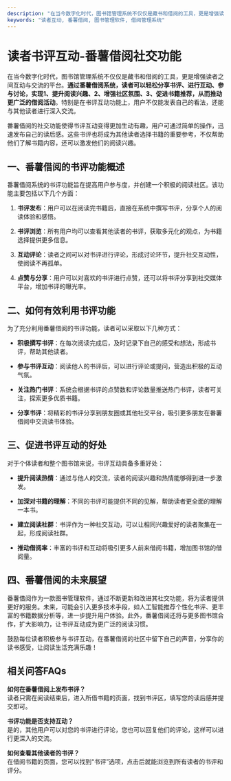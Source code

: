 ```yaml
---
description: "在当今数字化时代，图书馆管理系统不仅仅是藏书和借阅的工具，更是增强读者之间互动与交流的平台。**通过番薯借阅系统，读者可以轻松分享书评、进行互动、参与讨论，实现1、提升阅读兴趣、2、增强社区氛围、3、促进书籍推荐，从而推动更广泛的借阅活动**。特别是在书评互动功能上，用户不仅能发表自己的看法，还能与其他读者进行深入交流。"
keywords: "读者互动, 番薯借阅, 图书管理软件, 借阅管理系统"
---
```

# 读者书评互动-番薯借阅社交功能

在当今数字化时代，图书馆管理系统不仅仅是藏书和借阅的工具，更是增强读者之间互动与交流的平台。**通过番薯借阅系统，读者可以轻松分享书评、进行互动、参与讨论，实现1、提升阅读兴趣、2、增强社区氛围、3、促进书籍推荐，从而推动更广泛的借阅活动**。特别是在书评互动功能上，用户不仅能发表自己的看法，还能与其他读者进行深入交流。

番薯借阅的社交功能使得书评互动变得更加生动有趣，用户可通过简单的操作，迅速发布自己的读后感。这些书评也将成为其他读者选择书籍的重要参考，不仅帮助他们了解书籍内容，还可以激发他们的阅读兴趣。

## **一、番薯借阅的书评功能概述**

番薯借阅系统的书评功能旨在提高用户参与度，并创建一个积极的阅读社区。该功能主要包括以下几个方面：

1. **书评发布**：用户可以在阅读完书籍后，直接在系统中撰写书评，分享个人的阅读体验和感悟。
   
2. **书评浏览**：所有用户均可以查看其他读者的书评，获取多元化的观点，为书籍选择提供更多信息。

3. **互动评论**：读者之间可以对书评进行评论，形成讨论环节，提升社交互动性，使阅读不再孤单。

4. **点赞与分享**：用户可以对喜欢的书评进行点赞，还可以将书评分享到社交媒体平台，增加书评的曝光率。

## **二、如何有效利用书评功能**

为了充分利用番薯借阅的书评功能，读者可以采取以下几种方式：

- **积极撰写书评**：在每次阅读完成后，及时记录下自己的感受和想法，形成书评，帮助其他读者。

- **参与书评互动**：阅读他人的书评后，可以进行评论或提问，营造出积极的互动气氛。

- **关注热门书评**：系统会根据书评的点赞数和评论数量推送热门书评，读者可关注，探索更多优质书籍。

- **分享书评**：将精彩的书评分享到朋友圈或其他社交平台，吸引更多朋友在番薯借阅中交流读书体验。

## **三、促进书评互动的好处**

对于个体读者和整个图书馆来说，书评互动具备多重好处：

- **提升阅读热情**：通过与他人的交流，读者的阅读兴趣和热情能够得到进一步激发。

- **加深对书籍的理解**：不同的书评可能提供不同的见解，帮助读者更全面的理解一本书。

- **建立阅读社群**：书评作为一种社交互动，可以让相同兴趣爱好的读者聚集在一起，形成阅读社群。

- **推动借阅率**：丰富的书评和互动将吸引更多人前来借阅书籍，增加图书馆的借阅量。

## **四、番薯借阅的未来展望**

番薯借阅作为一款图书管理软件，通过不断更新和改进其社交功能，将为读者提供更好的服务。未来，可能会引入更多技术手段，如人工智能推荐个性化书评、更丰富的书籍数据分析等，进一步提升用户体验。此外，番薯借阅还将与更多图书馆合作，扩大影响力，让书评互动成为更广泛的阅读习惯。

鼓励每位读者积极参与书评互动，在番薯借阅的社区中留下自己的声音，分享你的读书感受，让阅读生活充满乐趣！

## 相关问答FAQs

**如何在番薯借阅上发布书评？**  
读者只需在阅读结束后，进入所借书籍的页面，找到书评区，填写您的读后感并提交即可。

**书评功能是否支持互动？**  
是的，其他用户可以对您的书评进行评论，您也可以回复他们的评论，这样可以进行更深入的交流。

**如何查看其他读者的书评？**  
在借阅书籍的页面，您可以找到“书评”选项，点击后就能浏览到所有读者的书评和评分。
